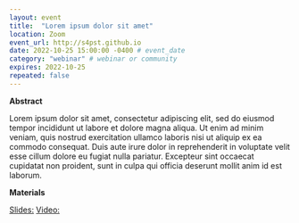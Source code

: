 ```yaml
---
layout: event
title:  "Lorem ipsum dolor sit amet"
location: Zoom
event_url: http://s4pst.github.io
date: 2022-10-25 15:00:00 -0400 # event_date
category: "webinar" # webinar or community
expires: 2022-10-25
repeated: false
---
```


**Abstract**

Lorem ipsum dolor sit amet, consectetur adipiscing elit, sed do eiusmod tempor incididunt ut labore et dolore magna aliqua. Ut enim ad minim veniam, quis nostrud exercitation ullamco laboris nisi ut aliquip ex ea commodo consequat. Duis aute irure dolor in reprehenderit in voluptate velit esse cillum dolore eu fugiat nulla pariatur. Excepteur sint occaecat cupidatat non proident, sunt in culpa qui officia deserunt mollit anim id est laborum.

**Materials** 

[Slides:](http://s4pst.github.io)
[Video:](http://s4pst.github.io)

